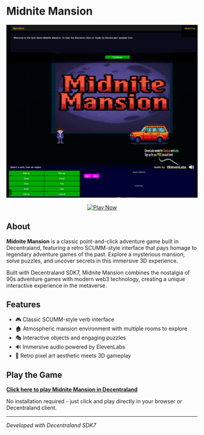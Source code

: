 # Midnite Mansion

<p align="center">
  <img src="midnitemansion.png" alt="Midnite Mansion Title Screen" width="800">
</p>

<p align="center">
  <a href="https://decentraland.org/jump?realm=midnitemansion.dcl.eth&position=0,0">
    <img src="https://img.shields.io/badge/Play%20Now-Decentraland-ff2d55?style=for-the-badge" alt="Play Now">
  </a>
</p>


## About

**Midnite Mansion** is a classic point-and-click adventure game built in Decentraland, featuring a retro SCUMM-style interface that pays homage to legendary adventure games of the past. Explore a mysterious mansion, solve puzzles, and uncover secrets in this immersive 3D experience.

Built with Decentraland SDK7, Midnite Mansion combines the nostalgia of 90s adventure games with modern web3 technology, creating a unique interactive experience in the metaverse.

## Features

- 🎮 Classic SCUMM-style verb interface
- 🏚️ Atmospheric mansion environment with multiple rooms to explore
- 🎭 Interactive objects and engaging puzzles
- 🔊 Immersive audio powered by ElevenLabs
- 🎨 Retro pixel art aesthetic meets 3D gameplay

## Play the Game

**[Click here to play Midnite Mansion in Decentraland](https://decentraland.org/jump?realm=midnitemansion.dcl.eth&position=0,0)**

No installation required - just click and play directly in your browser or Decentraland client.

---

*Developed with Decentraland SDK7*
